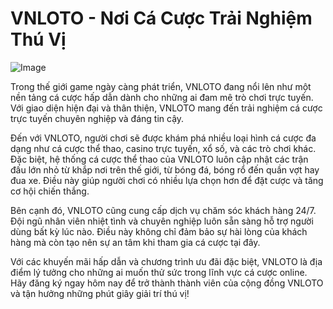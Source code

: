 # VNLOTO - Nơi Cá Cược Trải Nghiệm Thú Vị

![Image](https://github.com/user-attachments/assets/bd51ea9f-0666-407b-a7a7-98ead6de688c)

Trong thế giới game ngày càng phát triển, VNLOTO đang nổi lên như một nền tảng cá cược hấp dẫn dành cho những ai đam mê trò chơi trực tuyến. Với giao diện hiện đại và thân thiện, VNLOTO mang đến trải nghiệm cá cược trực tuyến chuyên nghiệp và đáng tin cậy.

Đến với VNLOTO, người chơi sẽ được khám phá nhiều loại hình cá cược đa dạng như cá cược thể thao, casino trực tuyến, xổ số, và các trò chơi khác. Đặc biệt, hệ thống cá cược thể thao của VNLOTO luôn cập nhật các trận đấu lớn nhỏ từ khắp nơi trên thế giới, từ bóng đá, bóng rổ đến quần vợt hay đua xe. Điều này giúp người chơi có nhiều lựa chọn hơn để đặt cược và tăng cơ hội chiến thắng.

Bên cạnh đó, VNLOTO cũng cung cấp dịch vụ chăm sóc khách hàng 24/7. Đội ngũ nhân viên nhiệt tình và chuyên nghiệp luôn sẵn sàng hỗ trợ người dùng bất kỳ lúc nào. Điều này không chỉ đảm bảo sự hài lòng của khách hàng mà còn tạo nên sự an tâm khi tham gia cá cược tại đây.

Với các khuyến mãi hấp dẫn và chương trình ưu đãi đặc biệt, VNLOTO là địa điểm lý tưởng cho những ai muốn thử sức trong lĩnh vực cá cược online. Hãy đăng ký ngay hôm nay để trở thành thành viên của cộng đồng VNLOTO và tận hưởng những phút giây giải trí thú vị!